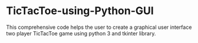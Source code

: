 # TicTacToe-using-Python-GUI
This comprehensive code helps the user to create a graphical user interface two player TicTacToe game using python 3 and tkinter library. 
